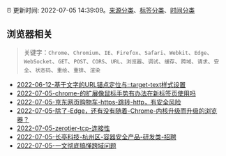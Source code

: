 :alarm_clock: 更新时间: 2022-07-05 14:39:09。[来源分类](../README.md)、[标签分类](../TAGS.md)、[时间分类](../TIMELINE.md)

## 浏览器相关


> 关键字：`Chrome`、`Chromium`、`IE`、`Firefox`、`Safari`、`Webkit`、`Edge`、`WebSocket`、`GET`、`POST`、`CORS`、`URL`、`浏览器`、`调试`、`缓存`、`跨域`、`请求`、`安全`、`状态码`、`重绘`、`重排`、`渲染`



- [2022-06-12-基于文字的URL锚点定位与::target-text样式设置](https://www.zhangxinxu.com/wordpress/2022/06/url-anchor-target-text/) 
- [2022-07-05-chrome-的扩展像鼠标手势有办法在新标签页使用吗](https://www.v2ex.com/t/864296) 
- [2022-07-05-京东网页购物车-https-跳转-http，有安全风险](https://www.v2ex.com/t/864286) 
- [2022-07-05-除了-Edge，还有没有随着-Chrome-内核升级而升级的浏览器？](https://www.v2ex.com/t/864274) 
- [2022-07-05-zerotier-tcp-连接性](https://www.v2ex.com/t/864269) 
- [2022-07-05-长亭科技-杭州区-容器安全产品-研发类-招聘](https://www.v2ex.com/t/864268) 
- [2022-07-05-一文彻底搞懂跨域问题](https://toutiao.io/k/xw3mo2f) 